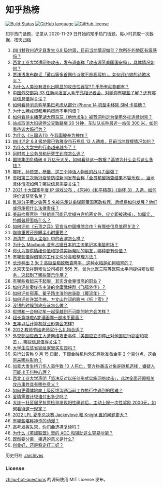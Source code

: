 # 知乎热榜
[![Build Status](https://github.com/ToWeLong/zhihu-hot-questions/workflows/CI/badge.svg)](https://github.com/ToWeLong/zhihu-hot-questions/actions)
[![GitHub language](https://img.shields.io/badge/language-golang-orange.svg)](https://golang.org/)
[![GitHub license](https://img.shields.io/github/license/ToWeLong/zhihu-hot-questions)](https://github.com/ToWeLong/zhihu-hot-questions/blob/main/LICENSE)

知乎热门话题，记录从 2020-11-29 日开始的知乎热门话题。每小时抓取一次数据，按天[归档](./archives)

<!-- BEGIN -->

1. [四川甘孜州泸定县发生 6.8 级地震，目前当地情况如何？你所在的地区有震感吗？](https://www.zhihu.com/question/551889682)
1. [西北工业大学遭网络攻击，发布调查称「攻击源系美国国安局」，具体情况如何？](https://www.zhihu.com/question/551866980)
1. [贾浅浅发布辟谣「黄瓜等多首网传诗歌不是我写的」，如何评价她的诗歌水平？](https://www.zhihu.com/question/551854453)
1. [为什么人类没有进化出明显的攻击性器官?几乎所有动物都有？](https://www.zhihu.com/question/452824195)
1. [中国外交部第 33 任新闻发言人毛宁亮相记者会，对她你有哪些了解？还有哪些信息值得关注？](https://www.zhihu.com/question/551906773)
1. [如何看待消息称苹果已考虑从部分 iPhone 14 机型中移除 SIM 卡插槽？](https://www.zhihu.com/question/551846816)
1. [为什么腌咸蛋都用鸭蛋而不用鸡蛋？](https://www.zhihu.com/question/19571200)
1. [如何看待主播芜湖大司马玩《绝地求生》被蓝洞判定为使用外挂连续封禁？](https://www.zhihu.com/question/551651330)
1. [站点取消大妈逼停公交致路堵 20 分钟，车队队长称最近一站仅 300 米，如何看待该大妈行为？](https://www.zhihu.com/question/551813750)
1. [为什么《三国志11》在我国被奉为神作？](https://www.zhihu.com/question/65299573)
1. [四川泸定 6.8 级地震已致雅安市石棉县 13 人遇难，目前当地救援情况如何？](https://www.zhihu.com/question/551899987)
1. [为什么大学生的行李越来越少了？](https://www.zhihu.com/question/551629463)
1. [同时考上公务员和研究生到底怎么选？](https://www.zhihu.com/question/547910620)
1. [国铁集团负债破 6 万亿元大关，如何看待这一数据？高铁为什么会亏这么多钱？](https://www.zhihu.com/question/551176432)
1. [哪吒，孙悟空，杨戬，这三个神话人物谁的战斗力最强？](https://www.zhihu.com/question/550294241)
1. [贵阳第三次新冠疫情防控新闻发布会称「全员核酸筛查结果不容乐观」，当地具体情况如何？哪些信息需要关注？](https://www.zhihu.com/question/551806005)
1. [2021 十大国家年度 IP 游戏公布 ，《原神》《和平精英》《崩坏 3》 入选，如何评价该获奖名单？](https://www.zhihu.com/question/551882636)
1. [乱港分子黄之锋等 5 名被告承认串谋颠覆国家政权罪，后续将如何发展？他们或将承担什么法律责任？](https://www.zhihu.com/question/551915554)
1. [美前检察官称「特朗普可能已卖掉白宫机密文件，应立即被逮捕」，如属实，特朗普将面临什么？](https://www.zhihu.com/question/551866875)
1. [如何评价《云顶之弈》官宣与中国棋院合作？有哪些信息值得关注？](https://www.zhihu.com/question/551763330)
1. [咖啡重要还是睡半小时重要？](https://www.zhihu.com/question/546496063)
1. [海清在《隐入尘烟》中的表演怎么样？](https://www.zhihu.com/question/551228303)
1. [为什么 Macbook 没有占据日本的主流笔记本电脑市场？](https://www.zhihu.com/question/551697545)
1. [你认为提供情绪价值和提供实际帮助的朋友，哪种更有价值？](https://www.zhihu.com/question/550578974)
1. [有哪些值得借鉴的工作文件分类和整理方法？](https://www.zhihu.com/question/34633472)
1. [长沙种出 2 米 2 高巨型稻致敬袁隆平，这种水稻是如何培育的？](https://www.zhihu.com/question/551625669)
1. [北京天堂祥鹤殡仪公司被罚 565 万，曾为北医三院等医院太平间提供殡仪服务，这起到了哪些警示作用？](https://www.zhihu.com/question/551884994)
1. [有哪些看起来不起眼，其实含金量很高的职业？](https://www.zhihu.com/question/548689516)
1. [如何评价秦俊杰主演的金庸武侠剧《飞狐外传》？](https://www.zhihu.com/question/550499972)
1. [如何评价邢菲、翟子路主演的古装剧《覆流年》？](https://www.zhihu.com/question/543892732)
1. [如何评价许嵩作曲、方文山作词的歌曲《纸上雪》?](https://www.zhihu.com/question/551657454)
1. [没钱的时候到底应该怎么做？](https://www.zhihu.com/question/472112941)
1. [假想和一台电动车一起穿越到不可能的地方会怎样？](https://www.zhihu.com/question/550822744)
1. [超长篇哆啦A梦漫画哪一部水平最高？](https://www.zhihu.com/question/37527964)
1. [五年以后计算机就业形势会怎样?](https://www.zhihu.com/question/548555074)
1. [2022 教师节给老师买什么礼物合适？](https://www.zhihu.com/question/548697310)
1. [外交部回应西工大遭网络攻击事件「美国应立即停止对他国进行窃密和攻击」，哪些信息值得关注？](https://www.zhihu.com/question/551908401)
1. [大学生应该省钱给家里买东西吗？](https://www.zhihu.com/question/551873125)
1. [央行公告称 9 月 15 日起，下调金融机构外汇存款准备金率 2 个百分点，这会带来哪些影响？](https://www.zhihu.com/question/551919898)
1. [加拿大发生持刀伤人事件致 10 人死亡，警方称袭击对象是随机选择，嫌疑人可能出于何种心理？](https://www.zhihu.com/question/551847164)
1. [西北工业大学声明「坚决反对以任何形式实施网络攻击」，此次全面还原相关攻击事件具有哪些意义？](https://www.zhihu.com/question/551876444)
1. [如何更得体地向上级反馈沟通当前工作执行中遇到的困难？](https://www.zhihu.com/question/20185986)
1. [爱情需要计较谁付出多少吗？](https://www.zhihu.com/question/551444279)
1. [大连一社区居民抗原检测发现阳性确诊后，主动上报一次性奖励 2000元，如何看待这一规定？](https://www.zhihu.com/question/551906656)
1. [2022 LPL 夏季总决赛 Jackeylove 和 Knight 谁的问题更大？](https://www.zhihu.com/question/551244187)
1. [有哪些堪称神作的动漫？](https://www.zhihu.com/question/49310040)
1. [高考发挥失常，你们会选择复读吗？](https://www.zhihu.com/question/551178978)
1. [为什么《英雄联盟》里的 ADC 和辅助这么容易吵架？](https://www.zhihu.com/question/547101407)
1. [既然要分离，相遇的意义是什么?](https://www.zhihu.com/question/549720138)
1. [创业好，还是稳定打工好？](https://www.zhihu.com/question/549311821)

<!-- END -->

历史归档 [./archives](./archives)


### License
[zhihu-hot-questions](https://github.com/towelong/zhihu-hot-questions) 的源码使用 MIT License 发布。